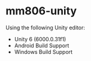 # mm806-unity
Using the following Unity editor:
- Unity 6 (6000.0.31f1)
- Android Build Support
- Windows Build Support
